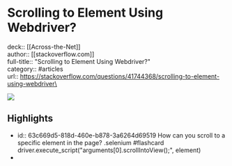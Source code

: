 # Scrolling to Element Using Webdriver?

deck:: [[Across-the-Net]]\
author:: [[stackoverflow.com]]\
full-title:: "Scrolling to Element Using Webdriver?"\
category:: #articles\
url:: https://stackoverflow.com/questions/41744368/scrolling-to-element-using-webdriver\

![](https://readwise-assets.s3.amazonaws.com/static/images/article0.00998d930354.png)
## Highlights
- id:: 63c669d5-818d-460e-b878-3a6264d69519
   How can you scroll to a specific element in the page? .selenium #flashcard 
    driver.execute_script("arguments[0].scrollIntoView();", element)
-